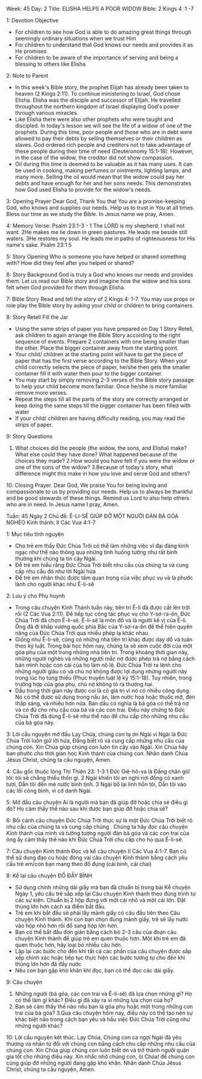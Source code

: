 Week: 45
Day: 2
Title: ELISHA HELPS A POOR WIDOW
Bible: 2 Kings 4 :1 -7

1: Devotion Objective
- For children to see how God is able to do amazing great things through seemingly ordinary situations when we trust Him
- For children to understand that God knows our needs and provides it as He promises
- For children to be aware of the importance of serving and being a blessing to others like Elisha

2: Note to Parent
- In this week's Bible story, the prophet Elijah has already been taken to heaven (2 Kings 2:11). To continue ministering to Israel, God chose Elisha. Elisha was the disciple and successor of Elijah. He travelled throughout the northern kingdom of Israel displaying God's power through various miracles.
- Like Elisha there were also other prophets who were taught and discipled. In today's lesson we will see the life of a widow of one of the prophets. During this time, poor people and those who are in debt were allowed to pay their debts by selling themselves or their children as slaves. God ordered rich people and creditors not to take advantage of these people during their time of need (Deuteronomy 15:1-18). However, in the case of the widow, the creditor did not show compassion.
- Oil during this time is deemed to be valuable as it has many uses. It can be used in cooking, making perfumes or ointments, lighting lamps, and many more. Selling the oil would mean that the widow could pay her debts and have enough for her and her sons needs. This demonstrates how God used Elisha to provide for the widow's needs.

3: Opening Prayer
Dear God, Thank You that You are a promise-keeping God, who knows and supplies our needs. Help us to trust in You at all times. Bless our time as we study the Bible. In Jesus name we pray, Amen.

4: Memory Verse:
Psalm 23:1-3 - 1 The LORD is my shepherd; I shall not want. 2He makes me lie down in green pastures. He leads me beside still waters. 3He restores my soul. He leads me in paths of righteousness for His name's sake. Psalm 23:1 5

5: Story Opening
Who is someone you have helped or shared something with? How did they feel after you helped or shared?

6: Story Background
God is truly a God who knows our needs and provides them. Let us read our Bible story and imagine how the widow and his sons felt when God provided for them through Elisha.

7: Bible Story
Read and tell the story of 2 Kings 4: 1-7. You may use props or role play the Bible story by asking your child or children to bring containers.


8: Story Retell
Fill the Jar
- Using the same strips of paper you have prepared on Day 1 Story Retell, ask children to again arrange the Bible Story according to the right sequence of events. Prepare 2 containers with one being smaller than the other. Place the bigger container away from the starting point.
- Your child/ children at the starting point will have to get the piece of paper that has the first verse according to the Bible Story. When your child correctly selects the piece of paper, he/she then gets the smaller container fill it with water then pour to the bigger container.
- You may start by simply removing 2-3 verses of the Bible story passage to help your child become more familiar. Once he/she is more familiar remove more verses.
- Repeat the steps till all the parts of the story are correctly arranged or keep doing the same steps till the bigger container has been filled with water
- If your child/ children are having difficulty reading, you may read the strips of paper.


9: Story Questions
1. What choices did the people (the widow, the sons, and Elisha) make? What else could they have done? What happened because of the choices they made?
2.How would you have felt if you were the widow or one of the sons of the widow?
3.Because of today's story, what difference might this make in how you love and serve God and others?

10: Closing Prayer.
Dear God, We praise You for being loving and compassionate to us by providing our needs. Help us to always be thankful and be good stewards of these things. Remind us Lord to also help others who are in need. In Jesus name I pray, Amen.


Tuần: 45
Ngày 2
Chủ đề: Ê-LI-SÊ GIÚP ĐỠ MỘT NGƯỜI ĐÀN BÀ GÓA NGHÈO
Kinh thánh: II Các Vua 4:1-7

1: Mục tiêu tĩnh nguyện
- Cho trẻ em thấy Đức Chúa Trời có thể làm những việc vĩ đại đáng kinh ngạc như thế nào thông qua những tình huống tưởng như rất bình thường khi chúng ta tin cậy Ngài.
- Để trẻ em hiểu rằng Đức Chúa Trời biết nhu cầu của chúng ta và cung cấp nhu cầu đó như lời Ngài hứa
- Để trẻ em nhận thức được tầm quan trọng của việc phục vụ và là phước lành cho người khác như Ê-li-sê

2: Lưu ý cho Phụ huynh
- Trong câu chuyện Kinh Thánh tuần này, tiên tri Ê-li đã được cất lên trời rồi (2 Các Vua 2:11). Để tiếp tục công tác phục vụ cho Y-sơ-ra-ên, Đức Chúa Trời đã chọn Ê-li-sê. Ê-li-sê là môn đồ và là người kế vị của Ê-li. Ông đã đi khắp vương quốc phía Bắc của Y-sơ-ra-ên để thể hiện quyền năng của Đức Chúa Trời qua nhiều phép lạ khác nhau.
- Giống như Ê-li-sê, cũng có những nhà tiên tri khác được dạy dỗ và tuân theo kỷ luật. Trong bài học hôm nay, chúng ta sẽ xem cuộc đời của một góa phụ của một trong những nhà tiên tri. Trong khoảng thời gian này, những người nghèo và những người mắc nợ được phép trả nợ bằng cách bán mình hoặc con cái của họ làm nô lệ. Đức Chúa Trời ra lệnh cho những người giàu có và chủ nợ không được lợi dụng những người này trong lúc họ túng thiếu (Phục truyền luật lệ ký 15:1-18). Tuy nhiên, trong trường hợp của góa phụ, chủ nợ không tỏ ra thương hại.
- Dầu trong thời gian này được coi là có giá trị vì nó có nhiều công dụng. Nó có thể được sử dụng trong nấu ăn, làm nước hoa hoặc thuốc mỡ, đèn thắp sáng, và nhiều hơn nữa. Bán dầu có nghĩa là bà góa có thể trả nợ và có đủ cho nhu cầu của bà và các con trai. Điều này chứng tỏ Đức Chúa Trời đã dùng Ê-li-sê như thế nào để chu cấp cho những nhu cầu của bà góa này.

3: Lời cầu nguyện mở đầu
Lạy Chúa, chúng con tạ ơn Ngài vì Ngài là Đức Chúa Trời luôn giữ lời hứa, Đấng biết rõ và cung cấp những nhu cầu của chúng con. Xin Chúa giúp chúng con luôn tin cậy vào Ngài. Xin Chúa hãy ban phước cho thời gian học Kinh thánh của chúng con. Nhân danh Chúa Jêsus Christ, chúng ta cầu nguyện, Amen.


4: Câu gốc thuộc lòng
Thi Thiên 23: 1-3
1 Đức Giê-hô-va là Đấng chăn giữ tôi: tôi sẽ chẳng thiếu thốn gì. 2 Ngài khiến tôi an nghỉ nơi đồng cỏ xanh tươi, Dẫn tôi đến mé nước bình tịnh. 3 Ngài bổ lại linh hồn tôi, Dẫn tôi vào các lối công bình, vì cớ danh Ngài.

5: Mở đầu câu chuyện
Ai là người mà bạn đã giúp đỡ hoặc chia sẻ điều gì đó? Họ cảm thấy thế nào sau khi được bạn giúp đỡ hoặc chia sẻ?

6: Bối cảnh câu chuyện
Đức Chúa Trời thực sự là một Đức Chúa Trời biết rõ nhu cầu của chúng ta và cung cấp chúng . Chúng ta hãy đọc câu chuyện Kinh thánh của mình và tưởng tượng người đàn bà góa và các con trai của ông ấy cảm thấy thế nào khi Đức Chúa Trời chu cấp cho họ qua Ê-li-sê.

7: Câu chuyện Kinh thánh
Đọc và kể câu chuyện II Các Vua 4:1-7. Bạn có thể sử dụng đạo cụ hoặc đóng vai câu chuyện Kinh thánh bằng cách yêu cầu trẻ em/con bạn mang theo đồ đựng (cái bình, cái chai)


8: Kể lại câu chuyện
ĐỔ ĐẦY BÌNH
- Sử dụng chính những dải giấy mà bạn đã chuẩn bị trong bài Kể chuyện Ngày 1, yêu cầu trẻ sắp xếp lại Câu chuyện Kinh thánh theo đúng trình tự các sự kiện. Chuẩn bị 2 hộp đựng với một cái nhỏ và một cái lớn. Đặt thùng lớn hơn cách xa điểm bắt đầu.
- Trẻ em khi bắt đầu sẽ phải lấy mảnh giấy có câu đầu tiên theo Câu chuyện Kinh thánh. Khi con bạn chọn đúng mảnh giấy, trẻ sẽ lấy nước vào hộp nhỏ hơn rồi đổ sang hộp lớn hơn.
- Bạn có thể bắt đầu đơn giản bằng cách bỏ 2-3 câu của đoạn câu chuyện Kinh thánh để giúp trẻ em quen thuộc hơn. Một khi trẻ em đã quen thuộc hơn, hãy loại bỏ nhiều câu hơn.
- Lặp lại các bước cho đến khi tất cả các phần của câu chuyện được sắp xếp chính xác hoặc tiếp tục thực hiện các bước tương tự cho đến khi thùng lớn hơn đã đầy nước
- Nếu con bạn gặp khó khăn khi đọc, bạn có thể đọc các dải giấy.


9: Câu chuyện
1. Những người (bà góa, các con trai và Ê-li-sê) đã lựa chọn những gì? Họ có thể làm gì khác? Điều gì đã xảy ra vì những lựa chọn của họ?
2. Bạn sẽ cảm thấy thế nào nếu bạn là góa phụ hoặc một trong những con trai của bà góa?
3.Qua câu chuyện hôm nay, điều này có thể tạo nên sự khác biệt nào trong cách bạn yêu và hầu việc Đức Chúa Trời cũng như những người khác?

10: Lời cầu nguyện kết thúc.
Lạy Chúa, Chúng con ca ngợi Ngài đã yêu thương và nhân từ đối với chúng con bằng cách chu cấp những nhu cầu của chúng con. Xin Chúa giúp chúng con luôn biết ơn và trở thành người quản gia tốt cho những điều này. Xin nhắc nhở chúng con, ôi Chúa! để chúng con cũng giúp đỡ những người đang gặp khó khăn. Nhân danh Chúa Jêsus Christ, chúng ta cầu nguyện, Amen.
